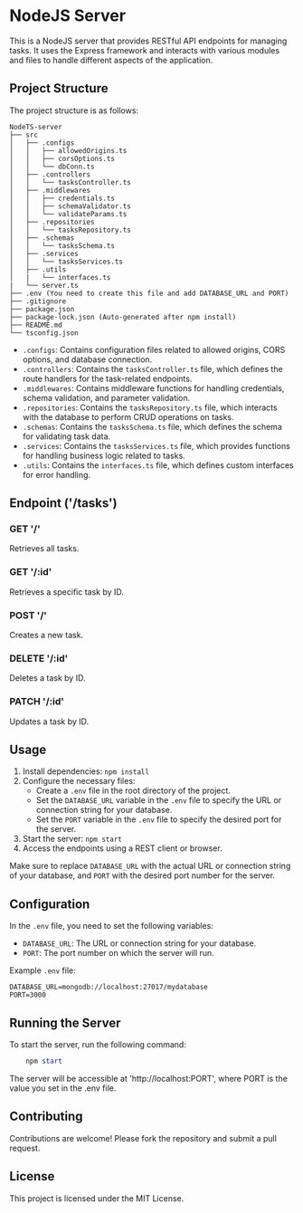 # NodeJS Server

This is a NodeJS server that provides RESTful API endpoints for managing tasks. It uses the Express framework and interacts with various modules and files to handle different aspects of the application.

## Project Structure

The project structure is as follows:
```plaintext
NodeTS-server
├── src
│   ├── .configs
│   │   ├── allowedOrigins.ts
│   │   ├── corsOptions.ts
│   │   └── dbConn.ts
│   ├── .controllers
│   │   └── tasksController.ts
│   ├── .middlewares
│   │   ├── credentials.ts
│   │   ├── schemaValidator.ts
│   │   └── validateParams.ts
│   ├── .repositories
│   │   └── tasksRepository.ts
│   ├── .schemas
│   │   └── tasksSchema.ts
│   ├── .services
│   │   └── tasksServices.ts
│   ├── .utils
│   |   └── interfaces.ts
|   └── server.ts
├── .env (You need to create this file and add DATABASE_URL and PORT)
├── .gitignore
├── package.json
├── package-lock.json (Auto-generated after npm install)
├── README.md
└── tsconfig.json
```

- `.configs`: Contains configuration files related to allowed origins, CORS options, and database connection.
- `.controllers`: Contains the `tasksController.ts` file, which defines the route handlers for the task-related endpoints.
- `.middlewares`: Contains middleware functions for handling credentials, schema validation, and parameter validation.
- `.repositories`: Contains the `tasksRepository.ts` file, which interacts with the database to perform CRUD operations on tasks.
- `.schemas`: Contains the `tasksSchema.ts` file, which defines the schema for validating task data.
- `.services`: Contains the `tasksServices.ts` file, which provides functions for handling business logic related to tasks.
- `.utils`: Contains the `interfaces.ts` file, which defines custom interfaces for error handling.

## Endpoint ('/tasks')

### GET '/'
Retrieves all tasks.

### GET '/:id'
Retrieves a specific task by ID.

### POST '/'
Creates a new task.

### DELETE '/:id'
Deletes a task by ID.

### PATCH '/:id'
Updates a task by ID.

## Usage

1. Install dependencies: `npm install`
2. Configure the necessary files:
   - Create a `.env` file in the root directory of the project.
   - Set the `DATABASE_URL` variable in the `.env` file to specify the URL or connection string for your database.
   - Set the `PORT` variable in the `.env` file to specify the desired port for the server.
3. Start the server: `npm start`
4. Access the endpoints using a REST client or browser.

Make sure to replace `DATABASE_URL` with the actual URL or connection string of your database, and `PORT` with the desired port number for the server.

## Configuration

In the `.env` file, you need to set the following variables:

- `DATABASE_URL`: The URL or connection string for your database.
- `PORT`: The port number on which the server will run.

Example `.env` file:
```plaintext
DATABASE_URL=mongodb://localhost:27017/mydatabase
PORT=3000
```

## Running the Server

To start the server, run the following command:
```powershell
    npm start
```

The server will be accessible at 'http://localhost:PORT', where PORT is the value you set in the .env file.

## Contributing

Contributions are welcome! Please fork the repository and submit a pull request.

## License

This project is licensed under the MIT License.
